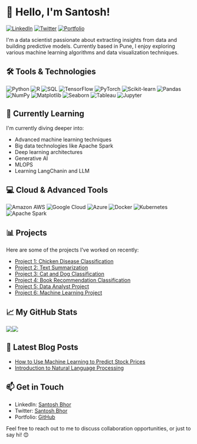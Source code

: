 # 👋 Hello, I'm Santosh!

[![LinkedIn](https://img.shields.io/badge/LinkedIn-Connect-blue?style=flat-square&logo=linkedin)](https://www.linkedin.com/in/santosh-bhor-474981207/) [![Twitter](https://img.shields.io/twitter/follow/SantoshBhor2001?style=flat-square&logo=twitter)](https://twitter.com/SantoshBhor2001) [![Portfolio](https://img.shields.io/badge/Portfolio-View-9cf?style=flat-square)](https://github.com/BhorSant)

I'm a data scientist passionate about extracting insights from data and building predictive models. Currently based in Pune, I enjoy exploring various machine learning algorithms and data visualization techniques.

## 🛠️ Tools & Technologies

![Python](https://img.shields.io/badge/-Python-3776AB?style=flat-square&logo=python&logoColor=white)
![R](https://img.shields.io/badge/-R-276DC3?style=flat-square&logo=r&logoColor=white)
![SQL](https://img.shields.io/badge/-SQL-4479A1?style=flat-square&logo=sql&logoColor=white)
![TensorFlow](https://img.shields.io/badge/-TensorFlow-FF6F00?style=flat-square&logo=tensorflow&logoColor=white)
![PyTorch](https://img.shields.io/badge/-PyTorch-EE4C2C?style=flat-square&logo=pytorch&logoColor=white)
![Scikit-learn](https://img.shields.io/badge/-Scikit%20learn-F7931E?style=flat-square&logo=scikit-learn&logoColor=white)
![Pandas](https://img.shields.io/badge/-Pandas-150458?style=flat-square&logo=pandas&logoColor=white)
![NumPy](https://img.shields.io/badge/-NumPy-013243?style=flat-square&logo=numpy&logoColor=white)
![Matplotlib](https://img.shields.io/badge/-Matplotlib-008000?style=flat-square&logo=matplotlib&logoColor=white)
![Seaborn](https://img.shields.io/badge/-Seaborn-4E2A8E?style=flat-square&logo=seaborn&logoColor=white)
![Tableau](https://img.shields.io/badge/-Tableau-E97627?style=flat-square&logo=tableau&logoColor=white)
![Jupyter](https://img.shields.io/badge/-Jupyter-F37626?style=flat-square&logo=jupyter&logoColor=white)

## 🌱 Currently Learning

I'm currently diving deeper into:

- Advanced machine learning techniques
- Big data technologies like Apache Spark
- Deep learning architectures
- Generative AI
- MLOPS
- Learning LangChanin and LLM

## 💻 Cloud & Advanced Tools

![Amazon AWS](https://img.shields.io/badge/AWS-Amazon%20Web%20Services-orange?style=flat-square&logo=amazon-aws&logoColor=white)
![Google Cloud](https://img.shields.io/badge/Google%20Cloud-4285F4?style=flat-square&logo=google-cloud&logoColor=white)
![Azure](https://img.shields.io/badge/Microsoft%20Azure-0089D6?style=flat-square&logo=microsoft-azure&logoColor=white)
![Docker](https://img.shields.io/badge/Docker-2496ED?style=flat-square&logo=docker&logoColor=white)
![Kubernetes](https://img.shields.io/badge/Kubernetes-326CE5?style=flat-square&logo=kubernetes&logoColor=white)
![Apache Spark](https://img.shields.io/badge/Apache%20Spark-E25A1C?style=flat-square&logo=apache-spark&logoColor=white)

## 📊 Projects

Here are some of the projects I've worked on recently:

- [Project 1: Chicken Disease Classification](https://github.com/BhorSant/Chicken-disease)
- [Project 2: Text Summarization](https://github.com/BhorSant/Text-Summarizer-Project)
- [Project 3: Cat and Dog Classification](https://github.com/BhorSant/cat-dog-classificationt)
- [Project 4: Book Recommendation Classification](https://github.com/BhorSant/Book-Recommendation-System)
- [Project 5: Data Analyst Project](https://github.com/BhorSant/Project)
- [Project 6: Machine Learning Project](https://github.com/BhorSant/ds)

## 📈 My GitHub Stats

<div style="display: flex;">
    <a href="https://github.com/anuraghazra/github-readme-stats">
        <img align="center" src="https://github-readme-stats.vercel.app/api/top-langs/?username=BhorSant&layout=compact&theme=dark" />
    </a>
    <a href="https://github.com/anuraghazra/github-readme-stats">
        <img align="center" src="https://github-readme-stats.vercel.app/api?username=BhorSant&show_icons=true&theme=dark" />
    </a>
</div>


## 📝 Latest Blog Posts

<!-- BLOG-POST-LIST:START -->
- [How to Use Machine Learning to Predict Stock Prices](https://medium.com/@yourusername/how-to-use-machine-learning-to-predict-stock-prices-1234abcd)
- [Introduction to Natural Language Processing](https://medium.com/@yourusername/introduction-to-natural-language-processing-5678efgh)

## 📫 Get in Touch

- LinkedIn: [Santosh Bhor](https://www.linkedin.com/in/santosh-bhor-474981207/)
- Twitter: [Santosh Bhor](https://twitter.com/SantoshBhor2001)
- Portfolio: [GitHub](https://github.com/BhorSant)

Feel free to reach out to me to discuss collaboration opportunities, or just to say hi! 😊
